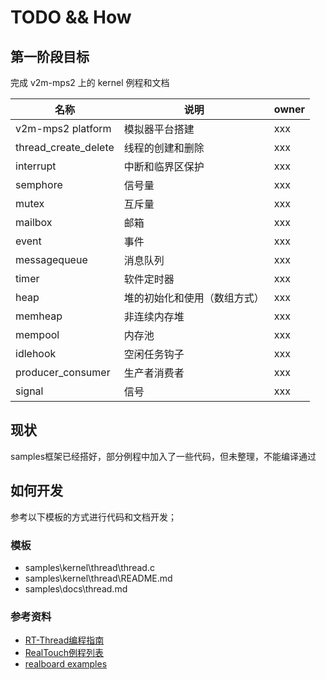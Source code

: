 # TODO && How #

## 第一阶段目标 ##

完成 v2m-mps2 上的 kernel 例程和文档

| 名称 | 说明 | owner |
| ---- | ---- | ---- |
| v2m-mps2 platform| 模拟器平台搭建 | xxx |
| thread_create_delete | 线程的创建和删除 | xxx |
| interrupt | 中断和临界区保护 | xxx |
| semphore | 信号量 | xxx |
| mutex | 互斥量 | xxx |
| mailbox | 邮箱 | xxx |
| event | 事件 | xxx |
| messagequeue | 消息队列 | xxx |
| timer | 软件定时器 | xxx |
| heap | 堆的初始化和使用（数组方式） | xxx |
| memheap | 非连续内存堆 | xxx |
| mempool | 内存池 | xxx |
| idlehook | 空闲任务钩子 | xxx |
| producer_consumer | 生产者消费者 | xxx |
| signal | 信号 | xxx |

## 现状 ##

samples框架已经搭好，部分例程中加入了一些代码，但未整理，不能编译通过

## 如何开发 ##

参考以下模板的方式进行代码和文档开发；

### 模板 ###

* samples\kernel\thread\thread.c
* samples\kernel\thread\README.md
* samples\docs\thread.md

### 参考资料 ###

* [RT-Thread编程指南](https://www.rt-thread.org/document/site/docs/tools/env/env-user-manual/)
* [RealTouch例程列表](https://www.rt-thread.org/qa/thread-1877-1-1.html)
* [realboard examples](https://github.com/RT-Thread/realboard-lpc4088/tree/master/software/rtthread_examples/examples)